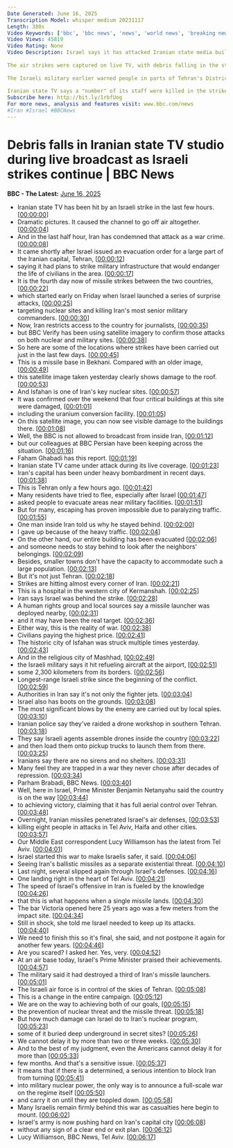 ```yaml
---
Date Generated: June 16, 2025
Transcription Model: whisper medium 20231117
Length: 380s
Video Keywords: ['bbc', 'bbc news', 'news', 'world news', 'breaking news', 'us news', 'world', 'america', 'usa', 'usa news', 'india news']
Video Views: 45819
Video Rating: None
Video Description: Israel says it has attacked Iranian state media buildings in Tehran.
 
The air strikes were captured on live TV, with debris falling in the studio and a presenter heading off camera.
 
The Israeli military earlier warned people in parts of Tehran's District 3 to leave as it was targeting "military infrastructure" in the area.
 
Iranian state TV says a "number" of its staff were killed in the strikes.
Subscribe here: http://bit.ly/1rbfUog
For more news, analysis and features visit: www.bbc.com/news 
#Iran #Israel #BBCNews
---
```


# Debris falls in Iranian state TV studio during live broadcast as Israeli strikes continue | BBC News
**BBC - The Latest:** [June 16, 2025](https://www.youtube.com/watch?v=LGDzWqIeXI8)
*  Iranian state TV has been hit by an Israeli strike in the last few hours. [[00:00:00](https://www.youtube.com/watch?v=LGDzWqIeXI8&t=0.0s)]
*  Dramatic pictures. It caused the channel to go off air altogether. [[00:00:04](https://www.youtube.com/watch?v=LGDzWqIeXI8&t=4.4s)]
*  And in the last half hour, Iran has condemned that attack as a war crime. [[00:00:08](https://www.youtube.com/watch?v=LGDzWqIeXI8&t=8.08s)]
*  It came shortly after Israel issued an evacuation order for a large part of the Iranian capital, Tehran, [[00:00:12](https://www.youtube.com/watch?v=LGDzWqIeXI8&t=12.0s)]
*  saying it had plans to strike military infrastructure that would endanger the life of civilians in the area. [[00:00:17](https://www.youtube.com/watch?v=LGDzWqIeXI8&t=17.52s)]
*  It is the fourth day now of missile strikes between the two countries, [[00:00:22](https://www.youtube.com/watch?v=LGDzWqIeXI8&t=22.8s)]
*  which started early on Friday when Israel launched a series of surprise attacks, [[00:00:25](https://www.youtube.com/watch?v=LGDzWqIeXI8&t=25.92s)]
*  targeting nuclear sites and killing Iran's most senior military commanders. [[00:00:30](https://www.youtube.com/watch?v=LGDzWqIeXI8&t=30.64s)]
*  Now, Iran restricts access to the country for journalists, [[00:00:35](https://www.youtube.com/watch?v=LGDzWqIeXI8&t=35.28s)]
*  but BBC Verify has been using satellite imagery to confirm those attacks on both nuclear and military sites. [[00:00:38](https://www.youtube.com/watch?v=LGDzWqIeXI8&t=38.160000000000004s)]
*  So here are some of the locations where strikes have been carried out just in the last few days. [[00:00:45](https://www.youtube.com/watch?v=LGDzWqIeXI8&t=45.2s)]
*  This is a missile base in Bekhani. Compared with an older image, [[00:00:49](https://www.youtube.com/watch?v=LGDzWqIeXI8&t=49.44s)]
*  this satellite image taken yesterday clearly shows damage to the roof. [[00:00:53](https://www.youtube.com/watch?v=LGDzWqIeXI8&t=53.519999999999996s)]
*  And Isfahan is one of Iran's key nuclear sites. [[00:00:57](https://www.youtube.com/watch?v=LGDzWqIeXI8&t=57.76s)]
*  It was confirmed over the weekend that four critical buildings at this site were damaged, [[00:01:01](https://www.youtube.com/watch?v=LGDzWqIeXI8&t=61.12s)]
*  including the uranium conversion facility. [[00:01:05](https://www.youtube.com/watch?v=LGDzWqIeXI8&t=65.6s)]
*  On this satellite image, you can now see visible damage to the buildings there. [[00:01:08](https://www.youtube.com/watch?v=LGDzWqIeXI8&t=68.24s)]
*  Well, the BBC is not allowed to broadcast from inside Iran, [[00:01:12](https://www.youtube.com/watch?v=LGDzWqIeXI8&t=72.88s)]
*  but our colleagues at BBC Persian have been keeping across the situation. [[00:01:16](https://www.youtube.com/watch?v=LGDzWqIeXI8&t=76.0s)]
*  Faham Ghabadi has this report. [[00:01:19](https://www.youtube.com/watch?v=LGDzWqIeXI8&t=79.75999999999999s)]
*  Iranian state TV came under attack during its live coverage. [[00:01:23](https://www.youtube.com/watch?v=LGDzWqIeXI8&t=83.84s)]
*  Iran's capital has been under heavy bombardment in recent days. [[00:01:38](https://www.youtube.com/watch?v=LGDzWqIeXI8&t=98.4s)]
*  This is Tehran only a few hours ago. [[00:01:42](https://www.youtube.com/watch?v=LGDzWqIeXI8&t=102.64s)]
*  Many residents have tried to flee, especially after Israel [[00:01:47](https://www.youtube.com/watch?v=LGDzWqIeXI8&t=107.03999999999999s)]
*  asked people to evacuate areas near military facilities. [[00:01:51](https://www.youtube.com/watch?v=LGDzWqIeXI8&t=111.04s)]
*  But for many, escaping has proven impossible due to paralyzing traffic. [[00:01:55](https://www.youtube.com/watch?v=LGDzWqIeXI8&t=115.12s)]
*  One man inside Iran told us why he stayed behind. [[00:02:00](https://www.youtube.com/watch?v=LGDzWqIeXI8&t=120.64s)]
*  I gave up because of the heavy traffic. [[00:02:04](https://www.youtube.com/watch?v=LGDzWqIeXI8&t=124.32000000000001s)]
*  On the other hand, our entire building has been evacuated [[00:02:06](https://www.youtube.com/watch?v=LGDzWqIeXI8&t=126.48s)]
*  and someone needs to stay behind to look after the neighbors' belongings. [[00:02:09](https://www.youtube.com/watch?v=LGDzWqIeXI8&t=129.44s)]
*  Besides, smaller towns don't have the capacity to accommodate such a large population. [[00:02:13](https://www.youtube.com/watch?v=LGDzWqIeXI8&t=133.04000000000002s)]
*  But it's not just Tehran. [[00:02:18](https://www.youtube.com/watch?v=LGDzWqIeXI8&t=138.56s)]
*  Strikes are hitting almost every corner of Iran. [[00:02:21](https://www.youtube.com/watch?v=LGDzWqIeXI8&t=141.67999999999998s)]
*  This is a hospital in the western city of Kermanshah. [[00:02:25](https://www.youtube.com/watch?v=LGDzWqIeXI8&t=145.04s)]
*  Iran says Israel was behind the strike. [[00:02:28](https://www.youtube.com/watch?v=LGDzWqIeXI8&t=148.48s)]
*  A human rights group and local sources say a missile launcher was deployed nearby, [[00:02:31](https://www.youtube.com/watch?v=LGDzWqIeXI8&t=151.28s)]
*  and it may have been the real target. [[00:02:36](https://www.youtube.com/watch?v=LGDzWqIeXI8&t=156.07999999999998s)]
*  Either way, this is the reality of war. [[00:02:38](https://www.youtube.com/watch?v=LGDzWqIeXI8&t=158.48s)]
*  Civilians paying the highest price. [[00:02:41](https://www.youtube.com/watch?v=LGDzWqIeXI8&t=161.35999999999999s)]
*  The historic city of Isfahan was struck multiple times yesterday. [[00:02:43](https://www.youtube.com/watch?v=LGDzWqIeXI8&t=163.52s)]
*  And in the religious city of Mashhad, [[00:02:49](https://www.youtube.com/watch?v=LGDzWqIeXI8&t=169.60000000000002s)]
*  the Israeli military says it hit refueling aircraft at the airport, [[00:02:51](https://www.youtube.com/watch?v=LGDzWqIeXI8&t=171.44s)]
*  some 2,300 kilometers from its borders. [[00:02:56](https://www.youtube.com/watch?v=LGDzWqIeXI8&t=176.16000000000003s)]
*  Longest-range Israeli strike since the beginning of the conflict. [[00:02:59](https://www.youtube.com/watch?v=LGDzWqIeXI8&t=179.60000000000002s)]
*  Authorities in Iran say it's not only the fighter jets. [[00:03:04](https://www.youtube.com/watch?v=LGDzWqIeXI8&t=184.96s)]
*  Israel also has boots on the grounds. [[00:03:08](https://www.youtube.com/watch?v=LGDzWqIeXI8&t=188.4s)]
*  The most significant blows by the enemy are carried out by local spies. [[00:03:10](https://www.youtube.com/watch?v=LGDzWqIeXI8&t=190.4s)]
*  Iranian police say they've raided a drone workshop in southern Tehran. [[00:03:18](https://www.youtube.com/watch?v=LGDzWqIeXI8&t=198.08s)]
*  They say Israeli agents assemble drones inside the country [[00:03:22](https://www.youtube.com/watch?v=LGDzWqIeXI8&t=202.08s)]
*  and then load them onto pickup trucks to launch them from there. [[00:03:25](https://www.youtube.com/watch?v=LGDzWqIeXI8&t=205.52s)]
*  Iranians say there are no sirens and no shelters. [[00:03:31](https://www.youtube.com/watch?v=LGDzWqIeXI8&t=211.12s)]
*  Many feel they are trapped in a war they never chose after decades of repression. [[00:03:34](https://www.youtube.com/watch?v=LGDzWqIeXI8&t=214.8s)]
*  Parham Brabadi, BBC News. [[00:03:40](https://www.youtube.com/watch?v=LGDzWqIeXI8&t=220.72s)]
*  Well, here in Israel, Prime Minister Benjamin Netanyahu said the country is on the way [[00:03:44](https://www.youtube.com/watch?v=LGDzWqIeXI8&t=224.32s)]
*  to achieving victory, claiming that it has full aerial control over Tehran. [[00:03:48](https://www.youtube.com/watch?v=LGDzWqIeXI8&t=228.64000000000001s)]
*  Overnight, Iranian missiles penetrated Israel's air defenses, [[00:03:53](https://www.youtube.com/watch?v=LGDzWqIeXI8&t=233.36s)]
*  killing eight people in attacks in Tel Aviv, Haifa and other cities. [[00:03:57](https://www.youtube.com/watch?v=LGDzWqIeXI8&t=237.04000000000002s)]
*  Our Middle East correspondent Lucy Williamson has the latest from Tel Aviv. [[00:04:01](https://www.youtube.com/watch?v=LGDzWqIeXI8&t=241.36s)]
*  Israel started this war to make Israelis safer, it said. [[00:04:06](https://www.youtube.com/watch?v=LGDzWqIeXI8&t=246.96s)]
*  Seeing Iran's ballistic missiles as a separate existential threat. [[00:04:10](https://www.youtube.com/watch?v=LGDzWqIeXI8&t=250.72s)]
*  Last night, several slipped again through Israel's defenses. [[00:04:16](https://www.youtube.com/watch?v=LGDzWqIeXI8&t=256.08s)]
*  One landing right in the heart of Tel Aviv. [[00:04:21](https://www.youtube.com/watch?v=LGDzWqIeXI8&t=261.6s)]
*  The speed of Israel's offensive in Iran is fueled by the knowledge [[00:04:26](https://www.youtube.com/watch?v=LGDzWqIeXI8&t=266.24s)]
*  that this is what happens when a single missile lands. [[00:04:30](https://www.youtube.com/watch?v=LGDzWqIeXI8&t=270.24s)]
*  The bar Victoria opened here 25 years ago was a few meters from the impact site. [[00:04:34](https://www.youtube.com/watch?v=LGDzWqIeXI8&t=274.15999999999997s)]
*  Still in shock, she told me Israel needed to keep up its attacks. [[00:04:40](https://www.youtube.com/watch?v=LGDzWqIeXI8&t=280.88s)]
*  We need to finish this so it's final, she said, and not postpone it again for another few years. [[00:04:46](https://www.youtube.com/watch?v=LGDzWqIeXI8&t=286.64s)]
*  Are you scared? I asked her. Yes, very. [[00:04:52](https://www.youtube.com/watch?v=LGDzWqIeXI8&t=292.71999999999997s)]
*  At an air base today, Israel's Prime Minister praised their achievements. [[00:04:57](https://www.youtube.com/watch?v=LGDzWqIeXI8&t=297.59999999999997s)]
*  The military said it had destroyed a third of Iran's missile launchers. [[00:05:01](https://www.youtube.com/watch?v=LGDzWqIeXI8&t=301.68s)]
*  The Israeli air force is in control of the skies of Tehran. [[00:05:08](https://www.youtube.com/watch?v=LGDzWqIeXI8&t=308.96000000000004s)]
*  This is a change in the entire campaign. [[00:05:12](https://www.youtube.com/watch?v=LGDzWqIeXI8&t=312.56s)]
*  We are on the way to achieving both of our goals, [[00:05:15](https://www.youtube.com/watch?v=LGDzWqIeXI8&t=315.36s)]
*  the prevention of nuclear threat and the missile threat. [[00:05:18](https://www.youtube.com/watch?v=LGDzWqIeXI8&t=318.40000000000003s)]
*  But how much damage can Israel do to Iran's nuclear program, [[00:05:23](https://www.youtube.com/watch?v=LGDzWqIeXI8&t=323.12s)]
*  some of it buried deep underground in secret sites? [[00:05:26](https://www.youtube.com/watch?v=LGDzWqIeXI8&t=326.96000000000004s)]
*  We cannot delay it by more than two or three weeks. [[00:05:30](https://www.youtube.com/watch?v=LGDzWqIeXI8&t=330.56s)]
*  And to the best of my judgment, even the Americans cannot delay it for more than [[00:05:33](https://www.youtube.com/watch?v=LGDzWqIeXI8&t=333.52000000000004s)]
*  few months. And that's a sensitive issue. [[00:05:37](https://www.youtube.com/watch?v=LGDzWqIeXI8&t=337.84000000000003s)]
*  It means that if there is a determined, a serious intention to block Iran from turning [[00:05:41](https://www.youtube.com/watch?v=LGDzWqIeXI8&t=341.76s)]
*  into military nuclear power, the only way is to announce a full-scale war on the regime itself [[00:05:50](https://www.youtube.com/watch?v=LGDzWqIeXI8&t=350.64s)]
*  and carry it on until they are toppled down. [[00:05:58](https://www.youtube.com/watch?v=LGDzWqIeXI8&t=358.96s)]
*  Many Israelis remain firmly behind this war as casualties here begin to mount. [[00:06:02](https://www.youtube.com/watch?v=LGDzWqIeXI8&t=362.71999999999997s)]
*  Israel's army is now pushing hard on Iran's capital city [[00:06:08](https://www.youtube.com/watch?v=LGDzWqIeXI8&t=368.4s)]
*  without any sign of a clear end or exit plan. [[00:06:12](https://www.youtube.com/watch?v=LGDzWqIeXI8&t=372.96s)]
*  Lucy Williamson, BBC News, Tel Aviv. [[00:06:17](https://www.youtube.com/watch?v=LGDzWqIeXI8&t=377.2s)]
